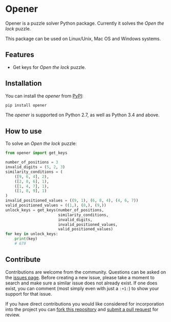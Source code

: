 # Opener

Opener is a puzzle solver Python package. Currently it solves the *Open the lock* puzzle.

This package can be used on Linux/Unix, Mac OS and Windows systems.

## Features

- Get keys for *Open the lock* puzzle.

## Installation

You can install the *opener* from [PyPI](https://pypi.org/project/opener/):

```bash
pip install opener
```

The *opener* is supported on Python 2.7, as well as Python 3.4 and above.

## How to use

To solve an *Open the lock* puzzle:

```python
from opener import get_keys

number_of_positions = 3
invalid_digits = (5, 2, 3)
similarity_conditions = (
    ([9, 6, 4], 2),
    ([2, 8, 6], 1),
    ([1, 4, 7], 1),
    ([1, 8, 9], 1)
)
invalid_positioned_values = ((9, 1), (6, 8, 4), (4, 6, 7))
valid_positioned_values = ((1,), (8,), (9,))
unlock_keys = get_keys(number_of_positions,
                       similarity_conditions,
                       invalid_digits,
                       invalid_positioned_values,
                       valid_positioned_values)
for key in unlock_keys:
    print(key)
    # 679
 ```
 
## Contribute

Contributions are welcome from the community. Questions can be asked on the
[issues page](https://github.com/arsho/opener/issues). Before creating a new issue, please take a moment to search
and make sure a similar issue does not already exist. If one does exist, you
can comment (most simply even with just a `:+1:`) to show your support for that
issue.

If you have direct contributions you would like considered for incorporation
into the project you can [fork this repository](https://github.com/arsho/opener) and
[submit a pull request](https://github.com/arsho/opener/pulls) for review.